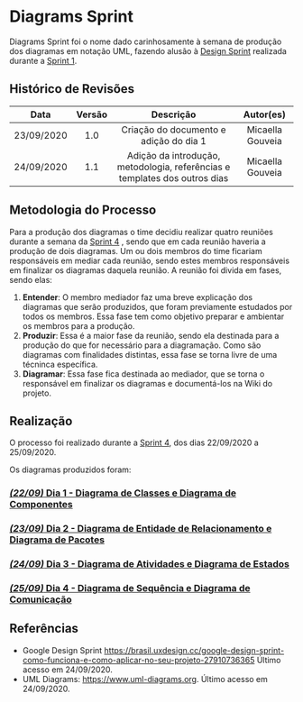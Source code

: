 # Diagrams Sprint

Diagrams Sprint foi o nome dado carinhosamente à semana de produção dos diagramas em notação UML, fazendo alusão à [Design Sprint](DesignSprint/DesignSprint.md) realizada durante a [Sprint 1](Sprints/planning/sprint1.md).

## Histórico de Revisões

| Data | Versão | Descrição | Autor(es) |
|:----:|:------:|:---------:|:---------:|
| 23/09/2020 | 1.0 | Criação do documento e adição do dia 1| Micaella Gouveia |
| 24/09/2020 | 1.1 | Adição da introdução, metodologia, referências e templates dos outros dias | Micaella Gouveia

## Metodologia do Processo

Para a produção dos diagramas o time decidiu realizar quatro reuniões durante a semana da [Sprint 4](Sprints/planning/sprint4.md) , sendo que em cada reunião haveria a produção de dois diagramas. Um ou dois membros do time ficariam responsáveis em mediar cada reunião, sendo estes membros responsáveis em finalizar os diagramas daquela reunião. A reunião foi divida em fases, sendo elas:
1. **Entender**: O membro mediador faz uma breve explicação dos diagramas que serão produzidos, que foram previamente estudados por todos os membros. Essa fase tem como objetivo preparar e ambientar os membros para a produção.
2. **Produzir**: Essa é a maior fase da reunião, sendo ela destinada para a produção do que for necessário para a diagramação. Como são diagramas com finalidades distintas, essa fase se torna livre de uma técninca específica.
3. **Diagramar**: Essa fase fica destinada ao mediador, que se torna o responsável em finalizar os diagramas e documentá-los na Wiki do projeto.

## Realização

O processo foi realizado durante a [Sprint 4](Sprints/planning/sprint4.md), dos dias 22/09/2020 a 25/09/2020.

Os diagramas produzidos foram:

### [_(22/09)_ Dia 1 - Diagrama de Classes e Diagrama de Componentes](Modeling/Diagrams/dias/dia1.md)
### [_(23/09)_ Dia 2 - Diagrama de Entidade de Relacionamento e Diagrama de Pacotes](Modeling/Diagrams/dias/dia2.md)
### [_(24/09)_ Dia 3 - Diagrama de Atividades e Diagrama de Estados](Modeling/Diagrams/dias/dia3.md)
### [_(25/09)_ Dia 4 - Diagrama de Sequência e Diagrama de Comunicação](Modeling/Diagrams/dias/dia4.md)

## Referências
* Google Design Sprint <https://brasil.uxdesign.cc/google-design-sprint-como-funciona-e-como-aplicar-no-seu-projeto-27910736365> Último acesso em 24/09/2020.
* UML Diagrams: <https://www.uml-diagrams.org>. Último acesso em 24/09/2020.
